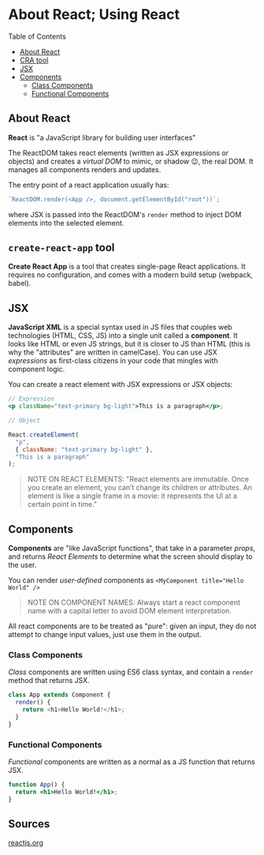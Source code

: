 # About React; Using React

Table of Contents

- [About React](#about-react)
- [CRA tool](#create-react-app-tool)
- [JSX](#jsx)
- [Components](#components)
  - [Class Components](#class-components)
  - [Functional Components](#functional-components)

## About React

**React** is "a JavaScript library for building user interfaces"

The ReactDOM takes react elements (written as JSX expressions or objects) and creates a _virtual DOM_ to mimic, or shadow 😉, the real DOM. It manages all components renders and updates.

The entry point of a react application usually has:

```jsx
`ReactDOM.render(<App />, document.getElementById("root"))`;
```

where JSX is passed into the ReactDOM's `render` method to inject DOM elements into the selected element.

## `create-react-app` tool

**Create React App** is a tool that creates single-page React applications. It requires no configuration, and comes with a modern build setup (webpack, babel).

## JSX

**JavaScript XML** is a special syntax used in JS files that couples web technologies (HTML, CSS, JS) into a single unit called a **component**. It looks like HTML or even JS strings, but it is closer to JS than HTML (this is why the "attributes" are written in camelCase). You can use JSX _expressions_ as first-class citizens in your code that mingles with component logic.

You can create a react element with JSX expressions or JSX objects:

```jsx
// Expression
<p className="text-primary bg-light">This is a paragraph</p>;

// Object

React.createElement(
  "p",
  { className: "text-primary bg-light" },
  "This is a paragraph"
);
```

> NOTE ON REACT ELEMENTS: "React elements are immutable. Once you create an element, you can’t change its children or attributes. An element is like a single frame in a movie: it represents the UI at a certain point in time."

## Components

**Components** are "like JavaScript functions", that take in a parameter _props_, and returns _React Elements_ to determine what the screen should display to the user.

You can render _user-defined_ components as `<MyComponent title="Hello World" />`

> NOTE ON COMPONENT NAMES: Always start a react component name with a capital letter to avoid DOM element interpretation.

All react components are to be treated as "pure": given an input, they do not attempt to change input values, just use them in the output.

### Class Components

_Class_ components are written using ES6 class syntax, and contain a `render` method that returns JSX.

```js
class App extends Component {
  render() {
    return <h1>Hello World!</h1>;
  }
}
```

### Functional Components

_Functional_ components are written as a normal as a JS function that returns JSX.

```jsx
function App() {
  return <h1>Hello World!</h1>;
}
```

## Sources

[reactjs.org](https://reactjs.org)
